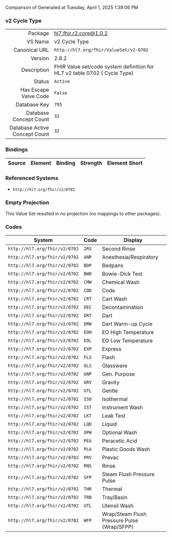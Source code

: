 Comparison of 
Generated at Tuesday, April 1, 2025 1:39:06 PM

### v2 Cycle Type

|      |     |
| ---: | --- |
| Package | hl7.fhir.r2.core@1.0.2 |
| VS Name | v2 Cycle Type |
| Canonical URL | `http://hl7.org/fhir/ValueSet/v2-0702` |
| Version | 2.8.2 |
| Description | FHIR Value set/code system definition for HL7 v2 table 0702 ( Cycle Type) |
| Status | `Active` |
| Has Escape Valve Code | `False` |
| Database Key | `795` |
| Database Concept Count | `32` |
| Database Active Concept Count | `32` |
### Bindings

| Source | Element | Binding | Strength | Element Short |
| ------ | ------- | ------- | -------- | ------------- |

### Referenced Systems

* `http://hl7.org/fhir/v2/0702`
### Empty Projection

This Value Set resulted in no projection (no mappings to other packages).

### Codes

| System | Code | Display |
| ------ | ---- | ------- |
| `http://hl7.org/fhir/v2/0702` | `2RS` | Second Rinse |
| `http://hl7.org/fhir/v2/0702` | `ANR` | Anesthesia/Respiratory |
| `http://hl7.org/fhir/v2/0702` | `BDP` | Bedpans |
| `http://hl7.org/fhir/v2/0702` | `BWD` | Bowie-Dick Test |
| `http://hl7.org/fhir/v2/0702` | `CMW` | Chemical Wash |
| `http://hl7.org/fhir/v2/0702` | `COD` | Code |
| `http://hl7.org/fhir/v2/0702` | `CRT` | Cart Wash |
| `http://hl7.org/fhir/v2/0702` | `DEC` | Decontamination |
| `http://hl7.org/fhir/v2/0702` | `DRT` | Dart |
| `http://hl7.org/fhir/v2/0702` | `DRW` | Dart Warm-up Cycle |
| `http://hl7.org/fhir/v2/0702` | `EOH` | EO High Temperature |
| `http://hl7.org/fhir/v2/0702` | `EOL` | EO Low Temperature |
| `http://hl7.org/fhir/v2/0702` | `EXP` | Express |
| `http://hl7.org/fhir/v2/0702` | `FLS` | Flash |
| `http://hl7.org/fhir/v2/0702` | `GLS` | Glassware |
| `http://hl7.org/fhir/v2/0702` | `GNP` | Gen. Purpose |
| `http://hl7.org/fhir/v2/0702` | `GRV` | Gravity |
| `http://hl7.org/fhir/v2/0702` | `GTL` | Gentle |
| `http://hl7.org/fhir/v2/0702` | `ISO` | Isothermal |
| `http://hl7.org/fhir/v2/0702` | `IST` | Instrument Wash |
| `http://hl7.org/fhir/v2/0702` | `LKT` | Leak Test |
| `http://hl7.org/fhir/v2/0702` | `LQD` | Liquid |
| `http://hl7.org/fhir/v2/0702` | `OPW` | Optional Wash |
| `http://hl7.org/fhir/v2/0702` | `PEA` | Peracetic Acid |
| `http://hl7.org/fhir/v2/0702` | `PLA` | Plastic Goods Wash |
| `http://hl7.org/fhir/v2/0702` | `PRV` | Prevac |
| `http://hl7.org/fhir/v2/0702` | `RNS` | Rinse |
| `http://hl7.org/fhir/v2/0702` | `SFP` | Steam Flush Pressure Pulse |
| `http://hl7.org/fhir/v2/0702` | `THR` | Thermal |
| `http://hl7.org/fhir/v2/0702` | `TRB` | Tray/Basin |
| `http://hl7.org/fhir/v2/0702` | `UTL` | Utensil Wash |
| `http://hl7.org/fhir/v2/0702` | `WFP` | Wrap/Steam Flush Pressure Pulse (Wrap/SFPP) |
